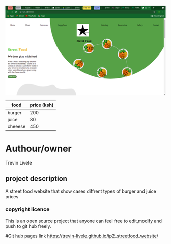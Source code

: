 ![alt text](/images1/screenshop.png)



| food  | price (ksh) |
| ------------- | ------------- |
| burger  | 200 |
| juice |80 |
| cheeese  | 450 |



# Authour/owner
Trevin Livele

## project description
A street food website that show cases diffrent types of burger and juice prices


### copyright licence

This is an open source project that anyone can feel free to edit,modify and push to git hub freely.

#Git hub pages link
https://trevin-livele.github.io/ip2_streetfood_website/